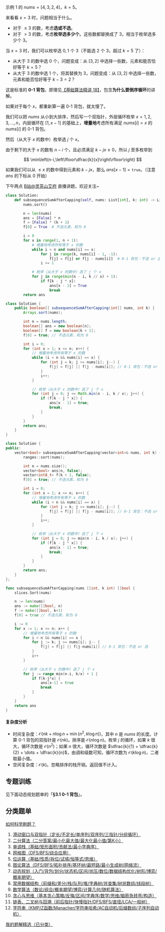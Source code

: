 示例 1 的 $\textit{nums}=[4,3,2,4]$，$k=5$。

来看看 $x=3$ 时，问题相当于什么。

- 对于 $\le 3$ 的数，考虑**选或不选**。
- 对于 $> 3$ 的数，考虑**枚举选多少个**。这些数都替换成了 $3$，相当于枚举选多少个 $3$。

当 $x=3$ 时，我们可以枚举选 $0,1$ 个 $3$（不能选 $2$ 个 $3$，超过 $k=5$ 了）：

- 从大于 $3$ 的数中选 $0$ 个，问题变成：从 $[3,2]$ 中选择一些数，元素和能否恰好等于 $k=5$？
- 从大于 $3$ 的数中选 $1$ 个，将其替换为 $3$，问题变成：从 $[3,2]$ 中选择一些数，元素和能否恰好等于 $k-3=2$？

这是标准的 **0-1 背包**，原理见[【基础算法精讲 18】](https://www.bilibili.com/video/BV16Y411v7Y6/)，包含**为什么要倒序循环**的讲解。

如果对于每个 $x$，都重新算一遍 0-1 背包，就太慢了。

我们可以把 $\textit{nums}$ 从小到大排序，然后写一个双指针，外层循环枚举 $x=1,2,3,\dots,n$，内层循环在 $[1,x-1]$ 的基础上，**增量地**考虑所有满足 $\textit{nums}[i] = x$ 的 $\textit{nums}[i]$ 的 0-1 背包。

然后（从大于 $x$ 的数中）枚举选 $j$ 个 $x$。

由于剩下的大于 $x$ 的数有 $n-i$ 个，且必须满足 $k-jx\ge 0$，所以 $j$ 至多枚举到

$$
\min\left(n-i,\left\lfloor\dfrac{k}{x}\right\rfloor\right)
$$

如果我们可以从 $\le x$ 的数中得到元素和 $k-jx$，那么 $\textit{ans}[x-1] = \texttt{true}$。（注意 $\textit{ans}$ 的下标从 $0$ 开始）

下午两点 [B站@灵茶山艾府](https://space.bilibili.com/206214) 直播讲题，欢迎关注~

```py [sol-Python3]
class Solution:
    def subsequenceSumAfterCapping(self, nums: List[int], k: int) -> List[bool]:
        nums.sort()

        n = len(nums)
        ans = [False] * n
        f = [False] * (k + 1)
        f[0] = True  # 不选元素，和为 0

        i = 0
        for x in range(1, n + 1):
            # 增量地考虑所有等于 x 的数
            while i < n and nums[i] == x:
                for j in range(k, nums[i] - 1, -1):
                    f[j] = f[j] or f[j - nums[i]]  # 0-1 背包：不选 or 选
                i += 1

            # 枚举（从大于 x 的数中）选了 j 个 x
            for j in range(min(n - i, k // x) + 1):
                if f[k - j * x]:
                    ans[x - 1] = True
                    break
        return ans
```

```java [sol-Java]
class Solution {
    public boolean[] subsequenceSumAfterCapping(int[] nums, int k) {
        Arrays.sort(nums);

        int n = nums.length;
        boolean[] ans = new boolean[n];
        boolean[] f = new boolean[k + 1];
        f[0] = true; // 不选元素，和为 0

        int i = 0;
        for (int x = 1; x <= n; x++) {
            // 增量地考虑所有等于 x 的数
            while (i < n && nums[i] == x) {
                for (int j = k; j >= nums[i]; j--) {
                    f[j] = f[j] || f[j - nums[i]]; // 0-1 背包：不选 or 选
                }
                i++;
            }

            // 枚举（从大于 x 的数中）选了 j 个 x
            for (int j = 0; j <= Math.min(n - i, k / x); j++) {
                if (f[k - j * x]) {
                    ans[x - 1] = true;
                    break;
                }
            }
        }
        return ans;
    }
}
```

```cpp [sol-C++]
class Solution {
public:
    vector<bool> subsequenceSumAfterCapping(vector<int>& nums, int k) {
        ranges::sort(nums);

        int n = nums.size();
        vector<bool> ans(n, false);
        vector<int8_t> f(k + 1, false);
        f[0] = true; // 不选元素，和为 0

        int i = 0;
        for (int x = 1; x <= n; x++) {
            // 增量地考虑所有等于 x 的数
            while (i < n && nums[i] == x) {
                for (int j = k; j >= nums[i]; j--) {
                    f[j] = f[j] || f[j - nums[i]]; // 0-1 背包：不选 or 选
                }
                i++;
            }

            // 枚举（从大于 x 的数中）选了 j 个 x
            for (int j = 0; j <= min(n - i, k / x); j++) {
                if (f[k - j * x]) {
                    ans[x - 1] = true;
                    break;
                }
            }
        }
        return ans;
    }
};
```

```go [sol-Go]
func subsequenceSumAfterCapping(nums []int, k int) []bool {
	slices.Sort(nums)

	n := len(nums)
	ans := make([]bool, n)
	f := make([]bool, k+1)
	f[0] = true // 不选元素，和为 0

	i := 0
	for x := 1; x <= n; x++ {
		// 增量地考虑所有等于 x 的数
		for i < n && nums[i] == x {
			for j := k; j >= nums[i]; j-- {
				f[j] = f[j] || f[j-nums[i]] // 0-1 背包：不选 or 选
			}
			i++
		}

		// 枚举（从大于 x 的数中）选了 j 个 x
		for j := range min(n-i, k/x) + 1 {
			if f[k-j*x] {
				ans[x-1] = true
				break
			}
		}
	}
	return ans
}
```

#### 复杂度分析

- 时间复杂度：$\mathcal{O}(nk + n\log n + \min(n^2,k\log n))$，其中 $n$ 是 $\textit{nums}$ 的长度。计算 0-1 背包的双指针是 $\mathcal{O}(nk)$。排序是 $\mathcal{O}(n\log n)$。枚举 $j$ 的循环，如果 $k$ 很大，循环次数是 $\mathcal{O}(n^2)$；如果 $n$ 很大，循环次数是 $\dfrac{k}{1} + \dfrac{k}{2} + \dots + \dfrac{k}{n}$，由调和级数可知，循环次数为 $\mathcal{O}(k\log n)$，二者取最小值。
- 空间复杂度：$\mathcal{O}(k)$。忽略排序的栈开销。返回值不计入。

## 专题训练

见下面动态规划题单的「**§3.1 0-1 背包**」。

## 分类题单

[如何科学刷题？](https://leetcode.cn/circle/discuss/RvFUtj/)

1. [滑动窗口与双指针（定长/不定长/单序列/双序列/三指针/分组循环）](https://leetcode.cn/circle/discuss/0viNMK/)
2. [二分算法（二分答案/最小化最大值/最大化最小值/第K小）](https://leetcode.cn/circle/discuss/SqopEo/)
3. [单调栈（基础/矩形面积/贡献法/最小字典序）](https://leetcode.cn/circle/discuss/9oZFK9/)
4. [网格图（DFS/BFS/综合应用）](https://leetcode.cn/circle/discuss/YiXPXW/)
5. [位运算（基础/性质/拆位/试填/恒等式/思维）](https://leetcode.cn/circle/discuss/dHn9Vk/)
6. [图论算法（DFS/BFS/拓扑排序/基环树/最短路/最小生成树/网络流）](https://leetcode.cn/circle/discuss/01LUak/)
7. [动态规划（入门/背包/划分/状态机/区间/状压/数位/数据结构优化/树形/博弈/概率期望）](https://leetcode.cn/circle/discuss/tXLS3i/)
8. [常用数据结构（前缀和/差分/栈/队列/堆/字典树/并查集/树状数组/线段树）](https://leetcode.cn/circle/discuss/mOr1u6/)
9. [数学算法（数论/组合/概率期望/博弈/计算几何/随机算法）](https://leetcode.cn/circle/discuss/IYT3ss/)
10. [贪心与思维（基本贪心策略/反悔/区间/字典序/数学/思维/脑筋急转弯/构造）](https://leetcode.cn/circle/discuss/g6KTKL/)
11. [链表、二叉树与回溯（前后指针/快慢指针/DFS/BFS/直径/LCA/一般树）](https://leetcode.cn/circle/discuss/K0n2gO/)
12. [字符串（KMP/Z函数/Manacher/字符串哈希/AC自动机/后缀数组/子序列自动机）](https://leetcode.cn/circle/discuss/SJFwQI/)

[我的题解精选（已分类）](https://github.com/EndlessCheng/codeforces-go/blob/master/leetcode/SOLUTIONS.md)
